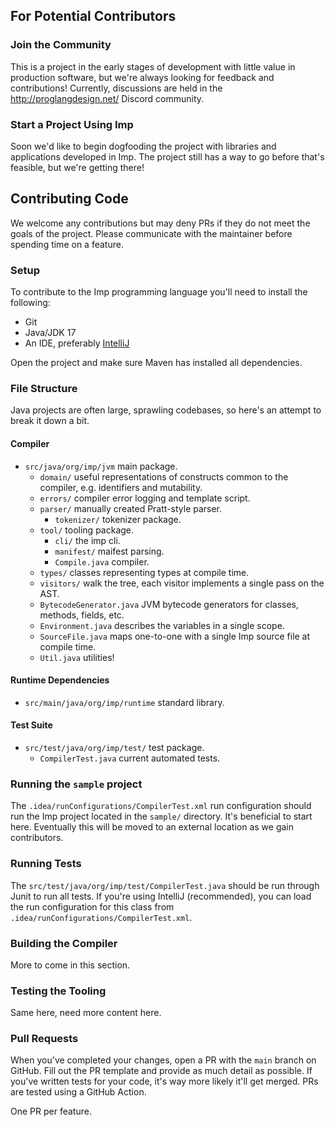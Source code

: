 ## For Potential Contributors

### Join the Community

This is a project in the early stages of development with little value in production software, but we're always looking
for feedback and contributions! Currently, discussions are held in the http://proglangdesign.net/ Discord community.

### Start a Project Using Imp

Soon we'd like to begin dogfooding the project with libraries and applications developed in Imp. The project still has a
way to go before that's feasible, but we're getting there!

## Contributing Code

We welcome any contributions but may deny PRs if they do not meet the goals of the project. Please communicate with the
maintainer before spending time on a feature.

### Setup

To contribute to the Imp programming language you'll need to install the following:

- Git
- Java/JDK 17
- An IDE, preferably [IntelliJ](https://www.jetbrains.com/idea/)

Open the project and make sure Maven has installed all dependencies.

### File Structure

Java projects are often large, sprawling codebases, so here's an attempt to break it down a bit.

#### Compiler

- `src/java/org/imp/jvm` main package.
    - `domain/` useful representations of constructs common to the compiler, e.g. identifiers and mutability.
    - `errors/` compiler error logging and template script.
    - `parser/` manually created Pratt-style parser.
        - `tokenizer/` tokenizer package.
    - `tool/` tooling package.
        - `cli/` the imp cli.
        - `manifest/` maifest parsing.
        - `Compile.java` compiler.
    - `types/` classes representing types at compile time.
    - `visitors/` walk the tree, each visitor implements a single pass on the AST.
    - `BytecodeGenerator.java` JVM bytecode generators for classes, methods, fields, etc.
    - `Environment.java` describes the variables in a single scope.
    - `SourceFile.java` maps one-to-one with a single Imp source file at compile time.
    - `Util.java` utilities!

#### Runtime Dependencies

- `src/main/java/org/imp/runtime` standard library.

#### Test Suite

- `src/test/java/org/imp/test/` test package.
    - `CompilerTest.java` current automated tests.

### Running the `sample` project

The `.idea/runConfigurations/CompilerTest.xml` run configuration should run the Imp project located in the `sample/`
directory. It's beneficial to start here. Eventually this will be moved to an external location as we gain contributors.

### Running Tests

The `src/test/java/org/imp/test/CompilerTest.java` should be run through Junit to run all tests. If you're using
IntelliJ (recommended), you can load the run configuration for this class
from `.idea/runConfigurations/CompilerTest.xml`.

### Building the Compiler

More to come in this section.

### Testing the Tooling

Same here, need more content here.

### Pull Requests

When you've completed your changes, open a PR with the `main` branch on GitHub. Fill out the PR template and provide as
much detail as possible. If you've written tests for your code, it's way more likely it'll get merged. PRs are tested
using a GitHub Action.

One PR per feature.



